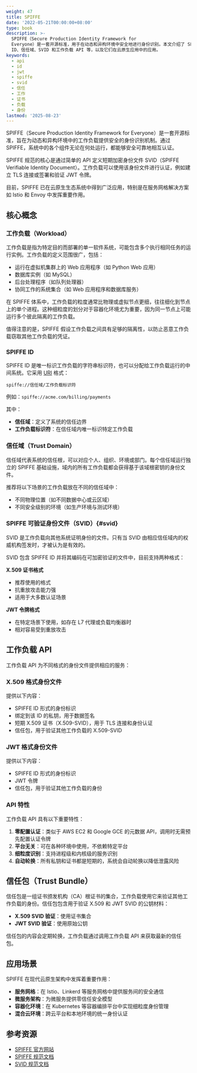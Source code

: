 ```yaml
---
weight: 47
title: SPIFFE
date: '2022-05-21T00:00:00+08:00'
type: book
description: >-
  SPIFFE（Secure Production Identity Framework for
  Everyone）是一套开源标准，用于在动态和异构环境中安全地进行身份识别。本文介绍了 SPIFFE 的核心概念，包括工作负载、SPIFFE
  ID、信任域、SVID 和工作负载 API 等，以及它们在云原生应用中的应用。
keywords:
  - api
  - id
  - jwt
  - spiffe
  - svid
  - 信任
  - 工作
  - 证书
  - 负载
  - 身份
lastmod: '2025-08-23'
---
```


SPIFFE（Secure Production Identity Framework for Everyone）是一套开源标准，旨在为动态和异构环境中的工作负载提供安全的身份识别机制。通过 SPIFFE，系统中的各个组件无论在何处运行，都能够安全可靠地相互认证。

SPIFFE 规范的核心是通过简单的 API 定义短期加密身份文件 SVID（SPIFFE Verifiable Identity Document）。工作负载可以使用该身份文件进行认证，例如建立 TLS 连接或签署和验证 JWT 令牌。

目前，SPIFFE 已在云原生生态系统中得到广泛应用，特别是在服务网格解决方案如 Istio 和 Envoy 中发挥重要作用。

## 核心概念

### 工作负载（Workload）

工作负载是指为特定目的而部署的单一软件系统，可能包含多个执行相同任务的运行实例。工作负载的定义范围很广，包括：

- 运行在虚拟机集群上的 Web 应用程序（如 Python Web 应用）
- 数据库实例（如 MySQL）
- 后台处理程序（如队列处理器）
- 协同工作的系统集合（如 Web 应用程序和数据库服务）

在 SPIFFE 体系中，工作负载的粒度通常比物理或虚拟节点更细，往往细化到节点上的单个进程。这种细粒度的划分对于容器化环境尤为重要，因为同一节点上可能运行多个彼此隔离的工作负载。

值得注意的是，SPIFFE 假设工作负载之间具有足够的隔离性，以防止恶意工作负载窃取其他工作负载的凭证。

### SPIFFE ID

SPIFFE ID 是唯一标识工作负载的字符串标识符，也可以分配给工作负载运行的中间系统。它采用 [URI](https://tools.ietf.org/html/rfc3986) 格式：

```text
spiffe://信任域/工作负载标识符
```

例如：`spiffe://acme.com/billing/payments`

其中：

- **信任域**：定义了系统的信任边界
- **工作负载标识符**：在信任域内唯一标识特定工作负载

### 信任域（Trust Domain）

信任域代表系统的信任根，可以对应个人、组织、环境或部门。每个信任域运行独立的 SPIFFE 基础设施，域内的所有工作负载都会获得基于该域根密钥的身份文件。

推荐将以下场景的工作负载放在不同的信任域中：

- 不同物理位置（如不同数据中心或云区域）
- 不同安全级别的环境（如生产环境与测试环境）

### SPIFFE 可验证身份文件（SVID）{#svid}

SVID 是工作负载向其他系统证明身份的文件。只有当 SVID 由相应信任域内的权威机构签发时，才被认为是有效的。

SVID 包含 SPIFFE ID 并将其编码在可加密验证的文件中，目前支持两种格式：

**X.509 证书格式**

- 推荐使用的格式
- 抗重放攻击能力强
- 适用于大多数认证场景

**JWT 令牌格式**

- 在特定场景下使用，如存在 L7 代理或负载均衡器时
- 相对容易受到重放攻击

## 工作负载 API

工作负载 API 为不同格式的身份文件提供相应的服务：

### X.509 格式身份文件

提供以下内容：

- SPIFFE ID 形式的身份标识
- 绑定到该 ID 的私钥，用于数据签名
- 短期 X.509 证书（X.509-SVID），用于 TLS 连接和身份认证
- 信任包，用于验证其他工作负载的 X.509-SVID

### JWT 格式身份文件

提供以下内容：

- SPIFFE ID 形式的身份标识
- JWT 令牌
- 信任包，用于验证其他工作负载的身份

### API 特性

工作负载 API 具有以下重要特性：

1. **零配置认证**：类似于 AWS EC2 和 Google GCE 的元数据 API，调用时无需预先配置认证令牌
2. **平台无关**：可在各种环境中使用，不依赖特定平台
3. **细粒度识别**：支持进程级和内核级的服务识别
4. **自动轮换**：所有私钥和证书都是短期的，系统会自动轮换以降低泄露风险

## 信任包（Trust Bundle）

信任包是一组证书颁发机构（CA）根证书的集合，工作负载使用它来验证其他工作负载的身份。信任包包含用于验证 X.509 和 JWT SVID 的公钥材料：

- **X.509 SVID 验证**：使用证书集合
- **JWT SVID 验证**：使用原始公钥

信任包的内容会定期轮换，工作负载通过调用工作负载 API 来获取最新的信任包。

## 应用场景

SPIFFE 在现代云原生架构中发挥着重要作用：

- **服务网格**：在 Istio、Linkerd 等服务网格中提供服务间的安全通信
- **微服务架构**：为微服务提供零信任安全模型
- **容器化环境**：在 Kubernetes 等容器编排平台中实现细粒度身份管理
- **混合云环境**：跨云平台和本地环境的统一身份认证

## 参考资源

- [SPIFFE 官方网站](https://spiffe.io)
- [SPIFFE 规范文档](https://github.com/spiffe/spiffe/blob/main/standards/SPIFFE.md)
- [SVID 规范文档](https://github.com/spiffe/spiffe/blob/main/standards/X509-SVID.md)
